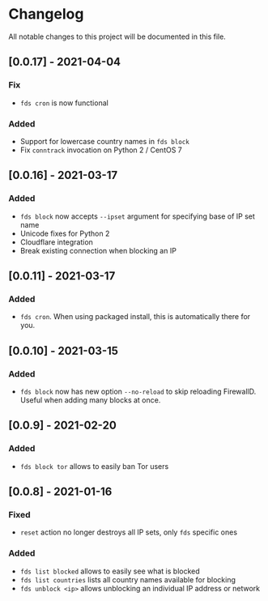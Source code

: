 # Changelog
All notable changes to this project will be documented in this file.

## [0.0.17] - 2021-04-04
### Fix
* `fds cron` is now functional
### Added
* Support for lowercase country names in `fds block`
* Fix `conntrack` invocation on Python 2 / CentOS 7

## [0.0.16] - 2021-03-17
### Added
* `fds block` now accepts `--ipset` argument for specifying base of IP set name
* Unicode fixes for Python 2
* Cloudflare integration
* Break existing connection when blocking an IP

## [0.0.11] - 2021-03-17
### Added
* `fds cron`. When using packaged install, this is automatically there for you.

## [0.0.10] - 2021-03-15
### Added
* `fds block` now has new option `--no-reload` to skip reloading FirewallD.
 Useful when adding many blocks at once. 
 
## [0.0.9] - 2021-02-20
### Added
* `fds block tor` allows to easily ban Tor users

## [0.0.8] - 2021-01-16
### Fixed
* `reset` action no longer destroys all IP sets, only `fds` specific ones 
### Added
* `fds list blocked` allows to easily see what is blocked 
* `fds list countries` lists all country names available for blocking
* `fds unblock <ip>` allows unblocking an individual IP address or network
